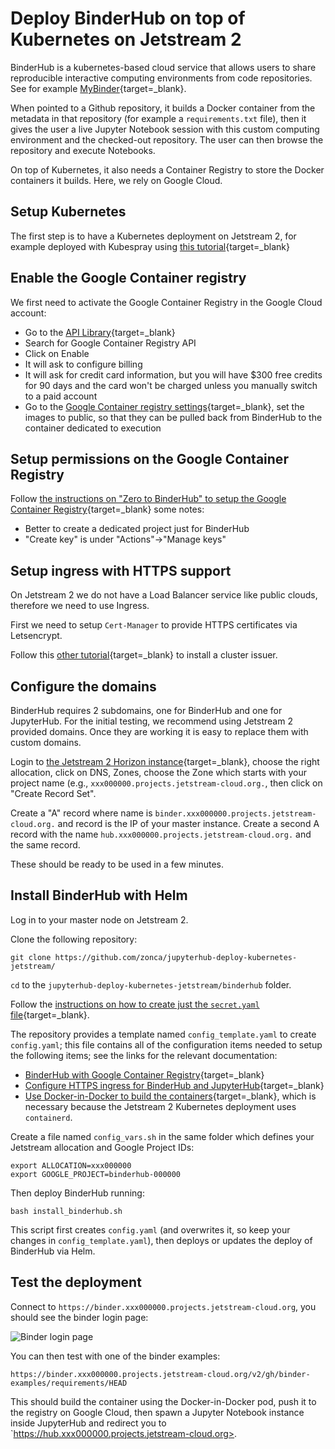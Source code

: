# Deploy BinderHub on top of Kubernetes on Jetstream 2

BinderHub is a kubernetes-based cloud service that allows users to share reproducible interactive computing environments from code repositories. See for example [MyBinder](https://mybinder.org){target=_blank}.

When pointed to a Github repository, it builds a Docker container from the metadata in that repository (for example a `requirements.txt` file), then it gives the user a live Jupyter Notebook session with this custom computing environment and the checked-out repository. The user can then browse the repository and execute Notebooks.

On top of Kubernetes, it also needs a Container Registry to store the Docker containers it builds. Here, we rely on Google Cloud.

## Setup Kubernetes

The first step is to have a Kubernetes deployment on Jetstream 2, for example deployed with Kubespray using [this tutorial](https://www.zonca.dev/posts/2022-03-30-jetstream2_kubernetes_kubespray){target=_blank}

## Enable the Google Container registry

We first need to activate the Google Container Registry in the Google Cloud account:

* Go to the [API Library](https://console.cloud.google.com/apis/library){target=_blank}
* Search for Google Container Registry API
* Click on Enable
* It will ask to configure billing
* It will ask for credit card information, but you will have $300 free credits for 90 days and the card won't be charged unless you manually switch to a paid account
* Go to the [Google Container registry settings](https://console.cloud.google.com/gcr/settings){target=_blank}, set the images to public, so that they can be pulled back from BinderHub to the container dedicated to execution

## Setup permissions on the Google Container Registry

Follow [the instructions on "Zero to BinderHub" to setup the Google Container Registry](https://binderhub.readthedocs.io/en/latest/zero-to-binderhub/setup-registry.html#set-up-google-container-registry){target=_blank}
some notes:

* Better to create a dedicated project just for BinderHub
* "Create key" is under "Actions"->"Manage keys"

## Setup ingress with HTTPS support

On Jetstream 2 we do not have a Load Balancer service like public clouds, therefore we need to use Ingress.

First we need to setup `Cert-Manager` to provide HTTPS certificates via Letsencrypt.

Follow this [other tutorial](https://zonca.dev/2020/03/setup-https-kubernetes-letsencrypt.html){target=_blank} to install a cluster issuer.

## Configure the domains

BinderHub requires 2 subdomains, one for BinderHub and one for JupyterHub.
For the initial testing, we recommend using Jetstream 2 provided domains. Once they are working it is easy to replace them with custom domains.

Login to [the Jetstream 2 Horizon instance](https://js2.jetstream-cloud.org/){target=_blank}, choose the right allocation, click on DNS, Zones, choose the Zone which starts with your project name (e.g., `xxx000000.projects.jetstream-cloud.org.`, then click on "Create Record Set".

Create a "A" record where name is `binder.xxx000000.projects.jetstream-cloud.org.` and record is the IP of your master instance. Create a second A record with the name `hub.xxx000000.projects.jetstream-cloud.org.` and the same record.

These should be ready to be used in a few minutes.

## Install BinderHub with Helm

Log in to your master node on Jetstream 2.

Clone the following repository:

    git clone https://github.com/zonca/jupyterhub-deploy-kubernetes-jetstream/

`cd` to the `jupyterhub-deploy-kubernetes-jetstream/binderhub` folder.

Follow the [instructions on how to create just the `secret.yaml` file](https://binderhub.readthedocs.io/en/latest/zero-to-binderhub/setup-binderhub.html){target=_blank}.

The repository provides a template named `config_template.yaml` to create `config.yaml`; this file contains all of the configuration items needed to setup the following items; see the links for the relevant documentation:

* [BinderHub with Google Container Registry](https://binderhub.readthedocs.io/en/latest/zero-to-binderhub/setup-binderhub.html){target=_blank}
* [Configure HTTPS ingress for BinderHub and JupyterHub](https://binderhub.readthedocs.io/en/latest/https.html){target=_blank}
* [Use Docker-in-Docker to build the containers](https://binderhub.readthedocs.io/en/latest/zero-to-binderhub/setup-binderhub.html#use-docker-inside-docker-dind){target=_blank}, which is necessary because the Jetstream 2 Kubernetes deployment uses `containerd`.

Create a file named `config_vars.sh` in the same folder which defines your Jetstream allocation and Google Project IDs:

    export ALLOCATION=xxx000000
    export GOOGLE_PROJECT=binderhub-000000

Then deploy BinderHub running:

    bash install_binderhub.sh

This script first creates `config.yaml` (and overwrites it, so keep your changes in `config_template.yaml`), then deploys or updates the deploy of BinderHub via Helm.

## Test the deployment

Connect to `https://binder.xxx000000.projects.jetstream-cloud.org`, you should see the binder login page:

![Binder login page](/images/binderloginpage.png)

You can then test with one of the binder examples:

`https://binder.xxx000000.projects.jetstream-cloud.org/v2/gh/binder-examples/requirements/HEAD`

This should build the container using the Docker-in-Docker pod, push it to the registry on Google Cloud, then spawn a Jupyter Notebook instance inside JupyterHub and redirect you to `https://hub.xxx000000.projects.jetstream-cloud.org>.
